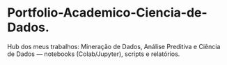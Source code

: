 # Portfolio-Academico-Ciencia-de-Dados.
Hub dos meus trabalhos: Mineração de Dados, Análise Preditiva e Ciência de Dados — notebooks (Colab/Jupyter), scripts e relatórios.
